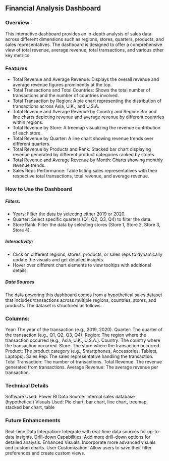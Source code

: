 ## Financial Analysis Dashboard

### Overview
This interactive dashboard provides an in-depth analysis of sales data across different dimensions such as regions, stores, quarters, products, and sales representatives. The dashboard is designed to offer a comprehensive view of total revenue, average revenue, total transactions, and various other key metrics.

### Features
- Total Revenue and Average Revenue: Displays the overall revenue and average revenue figures prominently at the top.
- Total Transactions and Total Countries: Shows the total number of transactions and the number of countries involved.
- Total Transaction by Region: A pie chart representing the distribution of transactions across Asia, U.K., and U.S.A.
- Total Revenue and Average Revenue by Country and Region: Bar and line charts depicting revenue and average revenue by different countries within regions.
- Total Revenue by Store: A treemap visualizing the revenue contribution of each store.
- Total Revenue by Quarter: A line chart showing revenue trends over different quarters.
- Total Revenue by Products and Rank: Stacked bar chart displaying revenue generated by different product categories ranked by stores.
- Total Revenue and Average Revenue by Month: Charts showing monthly revenue trends.
- Sales Reps Performance: Table listing sales representatives with their respective total transactions, total revenue, and average revenue.

### How to Use the Dashboard
##### Filters:

- Years: Filter the data by selecting either 2019 or 2020.
- Quarter: Select specific quarters (Q1, Q2, Q3, Q4) to filter the data.
- Store Rank: Filter the data by selecting stores (Store 1, Store 2, Store 3, Store 4).

##### Interactivity:
- Click on different regions, stores, products, or sales reps to dynamically update the visuals and get detailed insights.
- Hover over different chart elements to view tooltips with additional details.

##### Data Sources
The data powering this dashboard comes from a hypothetical sales dataset that includes transactions across multiple regions, countries, stores, and products. The dataset is structured as follows:

### Columns:
Year: The year of the transaction (e.g., 2019, 2020).
Quarter: The quarter of the transaction (e.g., Q1, Q2, Q3, Q4).
Region: The region where the transaction occurred (e.g., Asia, U.K., U.S.A.).
Country: The country where the transaction occurred.
Store: The store where the transaction occurred.
Product: The product category (e.g., Smartphones, Accessories, Tablets, Laptops).
Sales Rep: The sales representative handling the transaction.
Total Transaction: The number of transactions.
Total Revenue: The revenue generated from transactions.
Average Revenue: The average revenue per transaction.

### Technical Details
Software Used: Power BI
Data Source: Internal sales database (hypothetical)
Visuals Used: Pie chart, bar chart, line chart, treemap, stacked bar chart, table

### Future Enhancements
Real-time Data Integration: Integrate with real-time data sources for up-to-date insights.
Drill-down Capabilities: Add more drill-down options for detailed analysis.
Enhanced Visuals: Incorporate more advanced visuals and custom charts.
User Customization: Allow users to save their filter preferences and create custom views.
